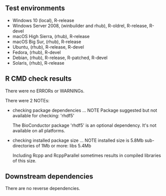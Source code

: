 ## Test environments
* Windows 10 (local), R-release
* Windows Server 2008, (winbuilder and rhub), R-oldrel, R-release, R-devel
* macOS High Sierra, (rhub), R-release
* macOS Big Sur, (rhub), R-release
* Ubuntu, (rhub), R-release, R-devel
* Fedora, (rhub), R-devel
* Debian, (rhub), R-release, R-patched, R-devel
* Solaris, (rhub), R-release


## R CMD check results
There were no ERRORs or WARNINGs.


There were 2 NOTEs:


* checking package dependencies ... NOTE
  Package suggested but not available for checking: 'rhdf5'

  The BioConductor package 'rhdf5' is an optional dependency. It's not available on all platforms.


* checking installed package size ... NOTE
  installed size is  5.8Mb
  sub-directories of 1Mb or more:
    libs   5.4Mb

  Including Rcpp and RcppParallel sometimes results in compiled libraries of this size.


## Downstream dependencies
There are no reverse dependencies.
